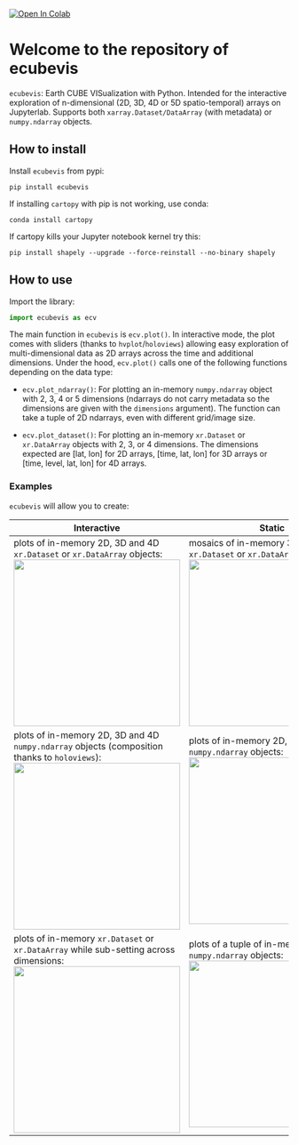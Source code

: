 [![Open In Colab](https://colab.research.google.com/assets/colab-badge.svg)](https://colab.research.google.com/github/carlgogo/ecubevis/blob/master/ecubevis.ipynb)

# Welcome to the repository of ecubevis

`ecubevis`: Earth CUBE VISualization with Python. Intended for the interactive exploration of n-dimensional (2D, 3D, 4D or 5D spatio-temporal) arrays on Jupyterlab. Supports both ``xarray.Dataset/DataArray`` (with metadata) or ``numpy.ndarray`` objects. 

## How to install

Install ``ecubevis`` from pypi:

```
pip install ecubevis
```

If installing ``cartopy`` with pip is not working, use conda: 

```
conda install cartopy
```

If cartopy kills your Jupyter notebook kernel try this:

```
pip install shapely --upgrade --force-reinstall --no-binary shapely
```

## How to use

Import the library:

```python
import ecubevis as ecv
```

The main function in ``ecubevis`` is ``ecv.plot()``. In interactive mode, the plot comes with sliders (thanks to `hvplot`/`holoviews`) allowing easy exploration of multi-dimensional data as 2D arrays across the time and additional dimensions. Under the hood, ``ecv.plot()`` calls one of the following functions depending on the data type: 

* ``ecv.plot_ndarray()``: For plotting an in-memory ``numpy.ndarray`` object with 2, 3, 4 or 5 dimensions (ndarrays do not carry metadata so the dimensions are given with the ``dimensions`` argument). The function can take a tuple of 2D ndarrays, even with different grid/image size.

* ``ecv.plot_dataset()``: For plotting an in-memory ``xr.Dataset`` or ``xr.DataArray`` objects with 2, 3, or 4 dimensions. The dimensions expected are [lat, lon] for 2D arrays, [time, lat, lon] for 3D arrays or [time, level, lat, lon] for 4D arrays.  

### Examples

``ecubevis`` will allow you to create:

| Interactive | Static |
| ----------- | -------|
| plots of in-memory 2D, 3D and 4D ``xr.Dataset`` or ``xr.DataArray`` objects: <img src="./screenshots/ecubevis_1.png" width="300"> | mosaics of in-memory 3D and 4D ``xr.Dataset`` or ``xr.DataArray`` objects: <img src="./screenshots/ecubevis_2.png" width="300"> |
| plots of in-memory 2D, 3D and 4D ``numpy.ndarray`` objects (composition thanks to ``holoviews``): <img src="./screenshots/ecubevis_3.png" width="300"> | plots of in-memory 2D, 3D and 4D ``numpy.ndarray`` objects: <img src="./screenshots/ecubevis_4.png" width="300"> |
| plots of in-memory ``xr.Dataset`` or ``xr.DataArray`` while sub-setting across dimensions: <img src="./screenshots/ecubevis_6.png" width="300"> | plots of a tuple of in-memory 2D ``numpy.ndarray`` objects: <img src="./screenshots/ecubevis_5.png" width="300"> |
